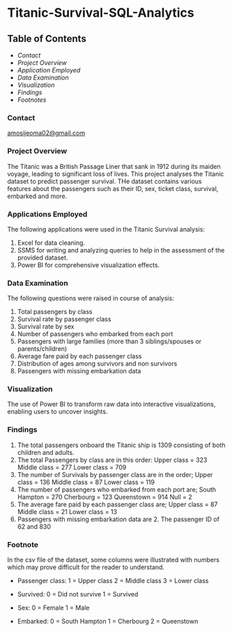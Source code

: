 # Titanic-Survival-SQL-Analytics
## Table of Contents
- *Contact*
- *Project Overview*
- *Application Employed*
- *Data Examination*
- *Visualization*
- *Findings*
- *Footnotes*

### Contact
amosijeoma02@gmail.com

### Project Overview
The Titanic was a British Passage Liner that sank in 1912 during its maiden voyage, leading to significant loss of lives. This project analyses the Titanic dataset to predict passenger survival. THe dataset contains various features about the passengers such as their ID, sex, ticket class, survival, embarked and more.
### Applications Employed 
The following applications were used in the Titanic Survival analysis:
1. Excel for data cleaning.
2. SSMS for writing and analyzing queries to help in the assessment of the provided dataset.
3. Power BI for comprehensive visualization effects.

### Data Examination 
The following questions were raised in course of analysis:
1. Total passengers by class
2. Survival rate by passenger class
3. Survival rate by sex
4. Number of passengers who embarked from each port
5. Passengers with large families (more than 3 siblings/spouses or parents/children)
6. Average fare paid by each passenger class
7. Distribution of ages among survivors and non survivors
8. Passengers with missing embarkation data

### Visualization 
The use of Power BI to transform raw data into interactive visualizations, enabling users to uncover insights.

### Findings
1. The total passengers onboard the Titanic ship is 1309 consisting of both children and adults.
2. The total Passengers by class are in this order:
   Upper class = 323
   Middle class = 277
   Lower class = 709
3. The number of Survivals by passenger class are in the order;
   Upper class = 136
   Middle class = 87
   Lower class = 119
4. The number of passengers who embarked from each port are;
   South Hampton = 270
   Cherbourg = 123
   Queenstown = 914
   Null = 2
5. The average fare paid by each passenger class are;
   Upper class = 87
   Middle class = 21
   Lower class = 13
6. Passengers with missing embarkation data are 2. The passenger ID of 62 and 830

### Footnote 
In the csv file of the dataset, some columns were illustrated with numbers which may prove difficult for the reader to understand.
- Passenger class:
  1 = Upper class
  2 = Middle class
  3 = Lower class

  
- Survived:
  0 = Did not survive
  1 = Survived

  
- Sex:
  0 = Female
  1 = Male

  
- Embarked:
  0 = South Hampton
  1 = Cherbourg
  2 = Queenstown 


